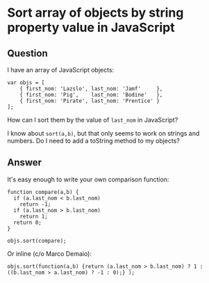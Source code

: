 
# Sort array of objects by string property value in JavaScript

## Question
        
I have an array of JavaScript objects:

    var objs = [ 
        { first_nom: 'Lazslo', last_nom: 'Jamf'     },
        { first_nom: 'Pig',    last_nom: 'Bodine'   },
        { first_nom: 'Pirate', last_nom: 'Prentice' }
    ];
    

How can I sort them by the value of `last_nom` in JavaScript?

I know about `sort(a,b)`, but that only seems to work on strings and numbers. Do I need to add a toString method to my objects?

## Answer
        
It's easy enough to write your own comparison function:

    function compare(a,b) {
      if (a.last_nom < b.last_nom)
        return -1;
      if (a.last_nom > b.last_nom)
        return 1;
      return 0;
    }
    
    objs.sort(compare);
    

Or inline (c/o Marco Demaio):

    objs.sort(function(a,b) {return (a.last_nom > b.last_nom) ? 1 : ((b.last_nom > a.last_nom) ? -1 : 0);} );
